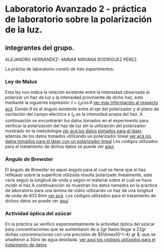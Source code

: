 # Laboratorio Avanzado 2 - práctica de laboratorio sobre la polarización de la luz.
## integrantes del grupo.
 ALEJANDRO HERNÁNDEZ- AMBAR NIRVANA RODRÍGUEZ PÉREZ.
 
 La práctia de laboratorio constó de tres experimentos:
 ### Ley de Malus 
 Esta ley nos indica la relación existente entre la intensidad observada al polarizar un haz de luz y la intensidad proviniente de dicho haz, esto mediante la siguiente expresión:
 $I = I_0 \cos{\theta}$ [ver mas información al respecto acá](https://openstax.org/books/f%C3%ADsica-universitaria-volumen-3/pages/1-7-polarizacion#:~:text=Si%20se%20gira%20el%20segundo,no%20deja%20pasar%20la%20luz.&text=donde%20I%200%20I%200,conoce%20como%20ley%20de%20Malus.).
 Donde $\theta$ es el ángulo existente entre el eje del polarizador y el plano de oscilación del campo eléctrico e $I_0$ es la intensidad propia del haz. A continuación se encontrarán los datos tomados en el experimento para verificar la polarización del haz de luz sin la utilización del polarizador mostrado en la metodología [ver acá los datos tomados para el láser](https://github.com/rrANrr/Polarizaci-n-de-la-luz/blob/main/MalusL.txt), además de los datos tomados utilizando un polarizador lineal [ver acá los datos tomados para el láser con un polarizador lineal]()
 Los códigos utilizados para el tratamiento de dichos datos se puede ver [aquí](https://colab.research.google.com/drive/1HqN9olLjR5s8dnvJe1p_hpguQMMyi_-E?usp=sharing)

### Ángulo de Brewster
El ángulo de Brewster es aquel ángulo para el cual se tiene que el haz reflejado sobre la superficie utilizada resulta polarizado linealmente, este varía segun la longitud de onda y según el material sobre el cual se hace incidir el haz.A continuanción se muestran los datos tomados en la práctica de laboratorio para una lamina de vidrio utilizando un haz de una longitud de onda de $632.8 nm$ [ver acá](). Los códigos utilizados para el tratamiento de dichos datos se puede ver [aquí]()
### Actividad óptica del azúcar
En la práctica se verificó experimentalmente la actividad óptica del azúcar para concentraciones que se aumentaron de a $2 gr$ hasta llegar a $22 gr$ dichas concentraciones con una precisión de $5\times10^{-4} gr $, que se añadieron a $30 ml$ de agua destilada. [ver aquí los códigos utilizados para el tratamiento de datos](https://colab.research.google.com/drive/12mxdl7v-_ymeahFsoiagI8kpaIhq1p3I?usp=sharing)

